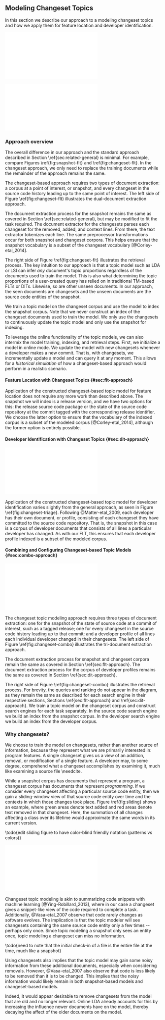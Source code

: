 ## Modeling Changeset Topics

In this section we describe our approach to a modeling changeset topics and how
we apply them for feature location and developer identification.

![Constructing a search engine with snapshots\label{fig:snapshot-flt}](figures/snapshot-flt.pdf)

![Constructing a search engine from changesets\label{fig:changeset-flt}](figures/changeset-flt.pdf)

### Approach overview

The overall difference in our approach and the standard approach
described in Section \ref{sec:related-general} is minimal.  For example,
compare Figures \ref{fig:snapshot-flt} and \ref{fig:changeset-flt}.  In the
changeset approach, we only need to replace the training documents while the
remainder of the approach remains the same.

The changeset-based approach requires two types of document extraction: a
corpus at a point of interest, or snapshot, and every changeset in the source
code history leading up to the same point of interest.  The left side of Figure
\ref{fig:changeset-flt} illustrates the dual-document extraction approach.

The document extraction process for the snapshot remains the same as covered in
Section \ref{sec:related-general}, but may be modified to fit the task
required.  The document extractor for the changesets parses each changeset for
the removed, added, and context lines.  From there, the text extractor
tokenizes each line.  The same preprocessor transformations occur for both
snapshot and changeset corpora.  This helps ensure that the snapshot vocabulary
is a subset of the changeset vocabulary [@Corley-etal_2014].

The right side of Figure \ref{fig:changeset-flt} illustrates the retrieval
process.  The key intuition to our approach is that a topic model such as LDA
or LSI can infer *any* document's topic proportions regardless of the documents
used to train the model.  This is also what determining the topic proportions
of a user-created query has relied on in traditional TM-based FLTs or DITs.
Likewise, so are other unseen documents.  In our approach, the seen documents
are changesets and the unseen documents are the source code entities of the
snapshot.

We train a topic model on the changeset corpus and use the model to
index the snapshot corpus.  Note that we never construct an index of the
changeset documents used to train the model.  We only use the changesets to
continuously update the topic model and only use the snapshot for indexing.

To leverage the online functionality of the topic models, we can also intermix
the model training, indexing, and retrieval steps.  First, we initialize a
model in online mode.  We update the model with new changesets whenever a
developer makes a new commit.  That is, with changesets, we incrementally
update a model and can query it at any moment.  This allows for a *historical
simulation* of how a changeset-based approach would perform in a realistic
scenario.

#### Feature Location with Changeset Topics {#sec:flt-approach}

Application of the constructed changeset-based topic model for feature location
does not require any more work than described above.  The snapshot we will
index is a release version, and we have two options for this:  the release
source code package or the state of the source code repository at the commit
tagged with the corresponding release identifier.  We choose the latter option
to ensure that the vocabulary of the indexed corpus is a subset of the modeled
corpus [@Corley-etal_2014], although the former option is entirely possible.

#### Developer Identification with Changeset Topics {#sec:dit-approach}

![Developer identification using changesets\label{fig:changeset-triage}](figures/changeset-triage.pdf)

Application of the constructed changeset-based topic model for developer
identification varies slightly from the general approach, as seen in Figure
\ref{fig:changeset-triage}.  Following @Matter-etal_2009, each developer has
their own document, or profile, consisting of each changeset they have
committed to the source code repository.  That is, the snapshot in this case is
a corpus of developer documents that consists of all lines a particular
developer has changed.  As with our FLT, this ensures that each developer
profile indexed is a subset of the modeled corpus.

<!-- TODO better off in config section?
 There may be weighting
schemes to this [@Shokripour-etal_2013], such as only considering words which
they have added or removed, while ignoring context words, but we do not
investigate that at this time.
-->

#### Combining and Configuring Changeset-based Topic Models {#sec:combo-approach}

![Combining changeset-based feature location and developer identification
\label{fig:changeset-combo}](figures/changeset-combo.pdf)

The changeset topic modeling approach requires three types of document
extraction: one for the snapshot of the state of source code at a commit of
interest, such as a tagged release; one for every changeset in the source
code history leading up to that commit; and a developer profile of all lines
each individual developer changed in their changesets.  The left side of Figure
\ref{fig:changeset-combo} illustrates the tri-document extraction approach.

The document extraction process for snapshot and changeset corpora remain the
same as covered in Section \ref{sec:flt-approach}.  The document extraction
process for the corpus of developer profiles remains the same as covered in
Section \ref{sec:dit-approach}.

The right side of Figure \ref{fig:changeset-combo} illustrates the retrieval
process.  For brevity, the queries and ranking do not appear in the diagram, as
they remain the same as described for each search engine in their respective
sections, Sections \ref{sec:flt-approach} and \ref{sec:dit-approach}.  We train
a topic model on the changeset corpus and construct search engines for each
task separately.  In the source code search engine we build an index from the
snapshot corpus.  In the developer search engine we build an index from the
developer corpus.

### Why changesets?

We choose to train the model on changesets, rather than another source of
information, because they represent what we are primarily interested in:
program features.  A single changeset gives us a view of an addition, removal,
or modification of a single feature.  A developer may, to some degree,
comprehend what a changeset accomplishes by examining it, much like examining a
source file \needcite.

While a snapshot corpus has documents that represent a program, a changeset
corpus has documents that represent *programming*.  If we consider every
changeset affecting a particular source code entity, then we gain a
sliding-window view of that source code entity over time and the contexts in
which those changes took place.  Figure \ref{fig:sliding} shows an example,
where green areas denote text added and red areas denote text removed in that
changeset.  Here, the summation of all changes affecting a class over its
lifetime would approximate the same words in its current version.

\todo{edit sliding figure to have color-blind friendly notation (patterns vs
colors)}

![Changesets over time approximate a
Snapshot\label{fig:sliding}](figures/sliding_window_example.pdf)

Changeset topic modeling is akin to summarizing code snippets with machine
learning [@Ying-Robillard_2013], where in our case a changeset gives a
snippet-like view of the code required to complete a task.  Additionally,
@Vasa-etal_2007 observe that code rarely changes as software evolves.  The
implication is that the topic modeler will see changesets containing the same
source code entity only a few times -- perhaps only once.  Since topic modeling
a snapshot only sees an entity once, topic modeling a changeset can miss no
information.

\todo{need to note that the initial check-in of a file is the entire file at
the time, much like a snapshot}

Using changesets also implies that the topic model may gain some noisy
information from these additional documents, especially when considering
removals.  However, @Vasa-etal_2007 also observe that code is less likely to be
removed than it is to be changed.  This implies that the noisy information
would likely remain in both snapshot-based models and changeset-based models.

Indeed, it would appear desirable to remove changesets from the model that are
old and no longer relevant.  Online LDA already accounts for this by increasing
the influence newer documents have on the model, thereby decaying the affect of
the older documents on the model.


